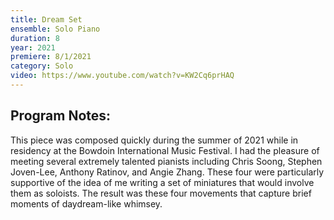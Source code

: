 ```yaml
---
title: Dream Set
ensemble: Solo Piano
duration: 8
year: 2021
premiere: 8/1/2021
category: Solo
video: https://www.youtube.com/watch?v=KW2Cq6prHAQ
---
```


## Program Notes:

This piece was composed quickly during the summer of 2021 while in residency at the Bowdoin International Music Festival. I had the pleasure of meeting several extremely talented pianists including Chris Soong, Stephen Joven-Lee, Anthony Ratinov, and Angie Zhang. These four were particularly supportive of the idea of me writing a set of miniatures that would involve them as soloists. The result was these four movements that capture brief moments of daydream-like whimsey.

